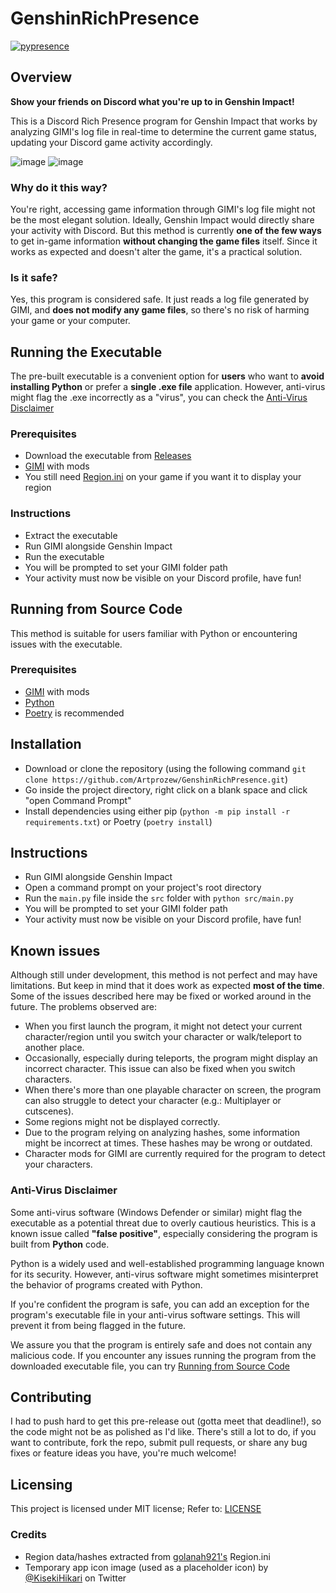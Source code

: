 # GenshinRichPresence

[![pypresence](https://img.shields.io/badge/using-pypresence-00bb88.svg?style=for-the-badge&logo=discord&logoWidth=20)](https://github.com/qwertyquerty/pypresence)

## Overview

**Show your friends on Discord what you're up to in Genshin Impact!**

This is a Discord Rich Presence program for Genshin Impact that works by analyzing GIMI's log file in real-time to determine the current game status, updating your Discord game activity accordingly.

![image][example1]
![image][example2]

### Why do it this way?

You're right, accessing game information through GIMI's log file might not be the most elegant solution. Ideally, Genshin Impact would directly share your activity with Discord.
But this method is currently **one of the few ways** to get in-game information **without changing the game files** itself. Since it works as expected and doesn't alter the game, it's a practical solution.

### Is it safe?

Yes, this program is considered safe. It just reads a log file generated by GIMI, and **does not modify any game files**, so there's no risk of harming your game or your computer.

## Running the Executable

The pre-built executable is a convenient option for **users** who want to **avoid installing Python** or prefer a **single .exe file** application.
However, anti-virus might flag the .exe incorrectly as a "virus", you can check the [Anti-Virus Disclaimer](#anti-virus-disclaimer)

### Prerequisites

- Download the executable from [Releases][releases]
- [GIMI][GIMI] with mods
- You still need [Region.ini][Region.ini] on your game if you want it to display your region

### Instructions

- Extract the executable
- Run GIMI alongside Genshin Impact
- Run the executable
- You will be prompted to set your GIMI folder path
- Your activity must now be visible on your Discord profile, have fun!

## Running from Source Code

This method is suitable for users familiar with Python or encountering issues with the executable.

### Prerequisites

- [GIMI][GIMI] with mods
- [Python][Python]
- [Poetry][Poetry] is recommended

## Installation

- Download or clone the repository (using the following command `git clone https://github.com/Artprozew/GenshinRichPresence.git`)
- Go inside the project directory, right click on a blank space and click "open Command Prompt"
- Install dependencies using either pip (`python -m pip install -r requirements.txt`) or Poetry (`poetry install`)

## Instructions

- Run GIMI alongside Genshin Impact
- Open a command prompt on your project's root directory
- Run the `main.py` file inside the `src` folder with `python src/main.py`
- You will be prompted to set your GIMI folder path
- Your activity must now be visible on your Discord profile, have fun!

## Known issues

Although still under development, this method is not perfect and may have limitations. But keep in mind that it does work as expected **most of the time**.
Some of the issues described here may be fixed or worked around in the future. The problems observed are:

- When you first launch the program, it might not detect your current character/region until you switch your character or walk/teleport to another place.
- Occasionally, especially during teleports, the program might display an incorrect character. This issue can also be fixed when you switch characters.
- When there's more than one playable character on screen, the program can also struggle to detect your character (e.g.: Multiplayer or cutscenes).
- Some regions might not be displayed correctly.
- Due to the program relying on analyzing hashes, some information might be incorrect at times. These hashes may be wrong or outdated.
- Character mods for GIMI are currently required for the program to detect your characters.

### Anti-Virus Disclaimer

Some anti-virus software (Windows Defender or similar) might flag the executable as a potential threat due to overly cautious heuristics. This is a known issue called **"false positive"**, especially considering the program is built from **Python** code.

Python is a widely used and well-established programming language known for its security. However, anti-virus software might sometimes misinterpret the behavior of programs created with Python.

If you're confident the program is safe, you can add an exception for the program's executable file in your anti-virus software settings. This will prevent it from being flagged in the future.

We assure you that the program is entirely safe and does not contain any malicious code. If you encounter any issues running the program from the downloaded executable file, you can try [Running from Source Code](#running-from-source-code)

## Contributing

I had to push hard to get this pre-release out (gotta meet that deadline!), so the code might not be as polished as I'd like. There's still a lot to do, if you want to contribute, fork the repo, submit pull requests, or share any bug fixes or feature ideas you have, you're much welcome!

## Licensing

This project is licensed under MIT license; Refer to: [LICENSE][LICENSE]

### Credits

- Region data/hashes extracted from [golanah921's][golanah921] Region.ini
- Temporary app icon image (used as a placeholder icon) by [@KisekiHikari][KisekiHikari] on Twitter

[example1]: https://github.com/Artprozew/GenshinRichPresence/assets/33605982/1f428371-d880-4783-802d-93f9526af002
[example2]: https://github.com/Artprozew/GenshinRichPresence/assets/33605982/1a78f6af-5cda-48e2-849a-da2f7b75c113

[releases]: https://github.com/Artprozew/GenshinRichPresence/releases

[GIMI]: https://github.com/SilentNightSound/GI-Model-Importer
[Region.ini]: https://github.com/leotorrez/LeoTools/blob/main/releases/Region.ini
[Python]: https://www.python.org/downloads/release/python-3123
[Poetry]: https://python-poetry.org/docs/#installing-with-the-official-installer

[golanah921]: https://gamebanana.com/tools/15459
[KisekiHikari]: https://x.com/KisekiHikari

[LICENSE]: https://github.com/Artprozew/GenshinRichPresence/blob/master/LICENSE
